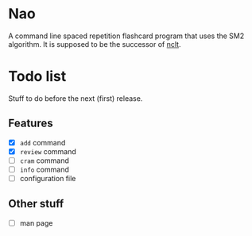 # Nao
A command line spaced repetition flashcard program that uses the SM2 algorithm. It is supposed to be the successor of [nclt](https://github.com/gRastello/nclt).

# Todo list
Stuff to do before the next (first) release.

## Features
- [X] `add` command
- [X] `review` command
- [ ] `cram` command
- [ ] `info` command
- [ ] configuration file

## Other stuff
- [ ] man page
